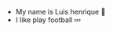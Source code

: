 - My name is Luis henrique 💭
- I like play football 💤

<!---
riquekzx/riquekzx is a ✨ special ✨ repository because its `README.md` (this file) appears on your GitHub profile.
You can click the Preview link to take a look at your changes.
--->
